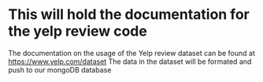 # This will hold the documentation for the yelp review code

The documentation on the usage of the Yelp review dataset can be found at https://www.yelp.com/dataset
The data in the dataset will be formated and push to our mongoDB database
